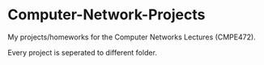 # Computer-Network-Projects
My projects/homeworks for the Computer Networks Lectures (CMPE472).

Every project is seperated to different folder.
